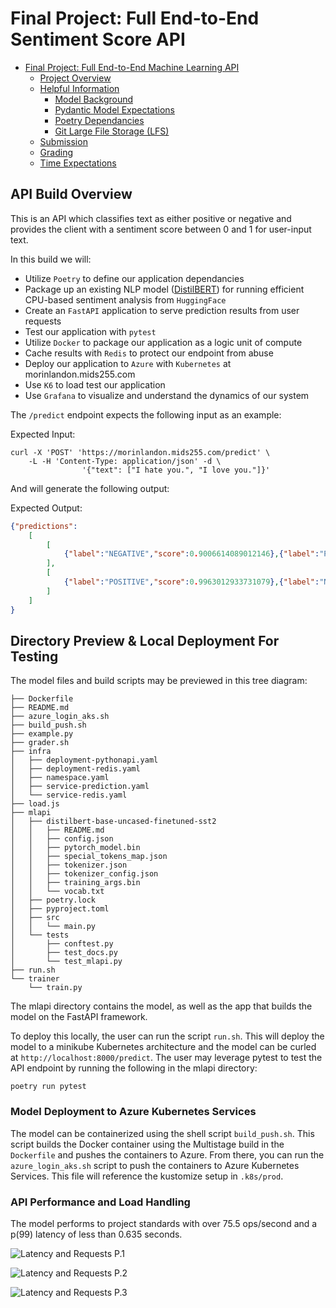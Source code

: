 # Final Project: Full End-to-End Sentiment Score API

- [Final Project: Full End-to-End Machine Learning API](#final-project-full-end-to-end-machine-learning-api)
  - [Project Overview](#project-overview)
  - [Helpful Information](#helpful-information)
    - [Model Background](#model-background)
    - [Pydantic Model Expectations](#pydantic-model-expectations)
    - [Poetry Dependancies](#poetry-dependancies)
    - [Git Large File Storage (LFS)](#git-large-file-storage-lfs)
  - [Submission](#submission)
  - [Grading](#grading)
  - [Time Expectations](#time-expectations)

## API Build Overview

This is an API which classifies text as either positive or negative and provides the client with a sentiment score between 0 and 1 for user-input text. 

In this build we will:

- Utilize `Poetry` to define our application dependancies
- Package up an existing NLP model ([DistilBERT](https://arxiv.org/abs/1910.01108)) for running efficient CPU-based sentiment analysis from `HuggingFace`
- Create an `FastAPI` application to serve prediction results from user requests
- Test our application with `pytest`
- Utilize `Docker` to package our application as a logic unit of compute
- Cache results with `Redis` to protect our endpoint from abuse
- Deploy our application to `Azure` with `Kubernetes` at morinlandon.mids255.com
- Use `K6` to load test our application
- Use `Grafana` to visualize and understand the dynamics of our system

The `/predict` endpoint expects the following input as an example: 

Expected Input: 
```shell
curl -X 'POST' 'https://morinlandon.mids255.com/predict' \
    -L -H 'Content-Type: application/json' -d \
                '{"text": ["I hate you.", "I love you."]}'
```
And will generate the following output:

Expected Output:
```json
{"predictions":
    [
        [
            {"label":"NEGATIVE","score":0.9006614089012146},{"label":"POSITIVE","score":0.0993385836482048}
        ],
        [
            {"label":"POSITIVE","score":0.9963012933731079},{"label":"NEGATIVE","score":0.0036986342165619135}
        ]
    ]
}

```


## Directory Preview & Local Deployment For Testing
The model files and build scripts may be previewed in this tree diagram: 

```shell
├── Dockerfile
├── README.md
├── azure_login_aks.sh
├── build_push.sh
├── example.py
├── grader.sh
├── infra
│   ├── deployment-pythonapi.yaml
│   ├── deployment-redis.yaml
│   ├── namespace.yaml
│   ├── service-prediction.yaml
│   └── service-redis.yaml
├── load.js
├── mlapi
│   ├── distilbert-base-uncased-finetuned-sst2
│   │   ├── README.md
│   │   ├── config.json
│   │   ├── pytorch_model.bin
│   │   ├── special_tokens_map.json
│   │   ├── tokenizer.json
│   │   ├── tokenizer_config.json
│   │   ├── training_args.bin
│   │   └── vocab.txt
│   ├── poetry.lock
│   ├── pyproject.toml
│   ├── src
│   │   └── main.py
│   └── tests
│       ├── conftest.py
│       ├── test_docs.py
│       └── test_mlapi.py
├── run.sh
└── trainer
    └── train.py
```
The mlapi directory contains the model, as well as the app that builds the model on the FastAPI framework. 

To deploy this locally, the user can run the script ```run.sh```. This will deploy the model to a minikube Kubernetes architecture and the model can be curled at ```http://localhost:8000/predict```. The user may leverage pytest to test the API endpoint by running the following in the mlapi directory:

```shell
poetry run pytest
```

### Model Deployment to Azure Kubernetes Services

The model can be containerized using the shell script ```build_push.sh```. This script builds the Docker container using the Multistage build in the ```Dockerfile``` and pushes the containers to Azure. From there, you can run the ```azure_login_aks.sh``` script to push the containers to Azure Kubernetes Services. This file will reference the kustomize setup in ```.k8s/prod```.

### API Performance and Load Handling

The model performs to project standards with over 75.5 ops/second and a p(99) latency of less than 0.635 seconds.

![Latency and Requests P.1](https://github.com/UCB-W255/summer23-morinlandon12/blob/ac74b6a81e0327210b9db2b547acf82e0aa3bc44/final_project/Screenshot%202023-08-07%20at%209.16.10%20PM.png)

![Latency and Requests P.2](https://github.com/UCB-W255/summer23-morinlandon12/blob/ac74b6a81e0327210b9db2b547acf82e0aa3bc44/final_project/Screenshot%202023-08-07%20at%209.16.00%20PM.png)

![Latency and Requests P.3](https://github.com/UCB-W255/summer23-morinlandon12/blob/ac74b6a81e0327210b9db2b547acf82e0aa3bc44/final_project/Screenshot%202023-08-07%20at%209.16.21%20PM.png)